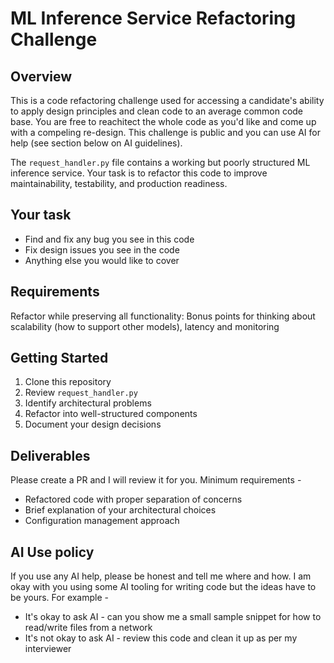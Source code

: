 # ML Inference Service Refactoring Challenge

## Overview
This is a code refactoring challenge used for accessing a candidate's ability to apply design principles and clean code to an average common code base. 
You are free to reachitect the whole code as you'd like and come up with a compeling re-design. This challenge is public and you can use AI for help (see section below on AI guidelines).

The `request_handler.py` file contains a working but poorly structured ML inference service. Your task is to refactor this code to improve maintainability, testability, and production readiness.

## Your task
- Find and fix any bug you see in this code
- Fix design issues you see in the code
- Anything else you would like to cover

## Requirements

Refactor while preserving all functionality:
Bonus points for thinking about scalability (how to support other models), latency and monitoring

## Getting Started

1. Clone this repository
2. Review `request_handler.py`
3. Identify architectural problems
4. Refactor into well-structured components
5. Document your design decisions

## Deliverables
Please create a PR and I will review it for you. Minimum requirements -

- Refactored code with proper separation of concerns
- Brief explanation of your architectural choices
- Configuration management approach

## AI Use policy
If you use any AI help, please be honest and tell me where and how. I am okay with you using some AI tooling for writing code but the ideas have to be yours. For example -
- It's okay to ask AI - can you show me a small sample snippet for how to read/write files from a network
- It's not okay to ask AI - review this code and clean it up as per my interviewer
